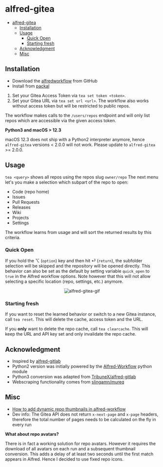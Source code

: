 # alfred-gitea

- [alfred-gitea](#alfred-gitea)
  - [Installation](#installation)
  - [Usage](#usage)
    - [Quick Open](#quick-open)
    - [Starting fresh](#starting-fresh)
  - [Acknowledgment](#acknowledgment)
  - [Misc](#misc)

## Installation

- Download the [alfredworkflow](https://github.com/pat-s/alfred-gitea/releases/download/v1.0.0/Gitea.alfredworkflow) from GitHub
- Install from [packal](http://www.packal.org/workflow/gitea)

1. Set your Gitea Access Token via `tea set token <token>`.
2. Set your Gitea URL via `tea set url <url>`.
   The workflow also works without access token but will be restricted to public repos.

The workflow makes calls to the `/users/repos` endpoint and will only list repos which are accessible via the given access token.

**Python3 and macOS > 12.3**

macOS 12.3 does not ship with a Python2 interpreter anymore, hence `alfred-gitea` versions < 2.0.0 will not work.
Please update to `alfred-gitea` >= 2.0.0.

## Usage

`tea <query>` shows all repos using the repos slug `owner/repo`
The next menu let's you make a selection which subpart of the repo to open:

- Code (repo home)
- Issues
- Pull Requests
- Releases
- Wiki
- Projects
- Settings

The workflow learns from usage and will sort the returned results by this criteria.

### Quick Open

If you hold the &#x2325; (`option`) key and then hit &#x23ce; (`return`), the subfolder selection will be skipped and the repository will be opened directly.
This behavior can also be set as the default by setting variable `quick_open` to `true` in the Alfred workflow options.
Note however that this will not allow selecting a specific location (repo, settings, etc.) anymore.

<p style="text-align:center">
<img alt="alfred-gitea-gif" src="https://media.giphy.com/media/GlHoA8FEovaNgkUlrj/giphy.gif"/>
</p>

### Starting fresh

If you want to reset the learned behavior or switch to a new Gitea instance, call `tea reset`.
This will delete the cache, access token and the URL.

If you **only** want to delete the repo cache, call `tea clearcache`.
This will keep the URL and API key set and only invalidate the repo cache.

## Acknowledgment

- Inspired by [alfred-gitlab](https://github.com/lukewaite/alfred-gitlab)
- Python2 version was initially powered by the [Alfred-Workflow](https://www.deanishe.net/alfred-workflow/index.html) python module
- Python3 conversion was adapted from [TribuneX/alfred-gitlab](https://github.com/TribuneX/alfred-gitlab)
- Webscraping functionality comes from [slingamn/mureq](https://github.com/slingamn/mureq)

## Misc

- [How to add dynamic repo thumbnails in alfred-workflow](https://github.com/deanishe/alfred-workflow/issues/106#issuecomment-737505965)
- Dev info: The Gitea API does not return `x-next-page` and `x-page` headers, therefore the total number of pages needs to be calculated on the fly in every run

**What about repo avatars?**

There is in fact a working solution for repo avatars.
However it requires the download of all avatars on each run and a subsequent thumbnail conversion.
This adds a delay of at least two seconds until the first match appears in Alfred.
Hence I decided to use fixed repo icons.
